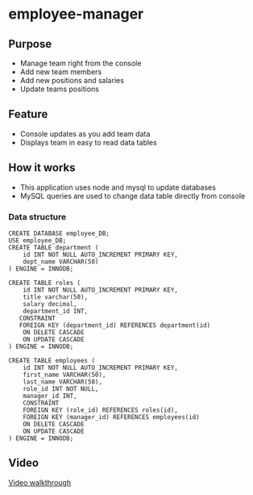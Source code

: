# employee-manager
## Purpose 
* Manage team right from the console
* Add new team members
* Add new positions and salaries
* Update teams positions

## Feature
* Console updates as you add team data
* Displays team in easy to read data tables

## How it works
* This application uses node and mysql to update databases
* MySQL queries are used to change data table directly from console
### Data structure
```
CREATE DATABASE employee_DB;
USE employee_DB;
CREATE TABLE department (
    id INT NOT NULL AUTO_INCREMENT PRIMARY KEY,
    dept_name VARCHAR(50)
) ENGINE = INNODB;

CREATE TABLE roles (
    id INT NOT NULL AUTO_INCREMENT PRIMARY KEY,
    title varchar(50),
    salary decimal,
    department_id INT,
   CONSTRAINT 
   FOREIGN KEY (department_id) REFERENCES department(id)
    ON DELETE CASCADE
    ON UPDATE CASCADE
) ENGINE = INNODB;

CREATE TABLE employees (
    id INT NOT NULL AUTO_INCREMENT PRIMARY KEY,
    first_name VARCHAR(50),
    last_name VARCHAR(50),
    role_id INT NOT NULL,
    manager_id INT,
    CONSTRAINT
    FOREIGN KEY (role_id) REFERENCES roles(id),
    FOREIGN KEY (manager_id) REFERENCES employees(id)
    ON DELETE CASCADE
    ON UPDATE CASCADE
) ENGINE = INNODB;
```
## Video
[Video walkthrough](https://drive.google.com/file/d/1ToyGfNcCNigP5cqrfH12c26r9bdOB4cO/view)